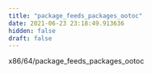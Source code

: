 ```yaml
---
title: "package_feeds_packages_ootoc"
date: 2021-06-23 23:18:49.913636
hidden: false
draft: false
---
```


x86/64/package_feeds_packages_ootoc

